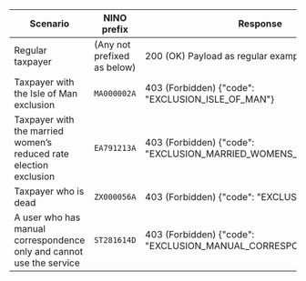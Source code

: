 <table>
  <thead>
    <tr>
      <th>Scenario</th>
      <th>NINO prefix</th>
      <th>Response</th>
    </tr>
  </thead>
  <tbody>
    <tr>
      <td>Regular taxpayer</td>
      <td>(Any not prefixed as below)</td>
      <td>200 (OK) Payload as regular example above</td>
    </tr>
    <tr>
      <td>Taxpayer with the Isle of Man exclusion</td>
      <td><code class="code--slim">MA000002A</code></td>
      <td>403 (Forbidden) {"code": "EXCLUSION_ISLE_OF_MAN"}</td>
    </tr>
    <tr>
      <td>Taxpayer with the married women’s reduced rate election exclusion</td>
      <td><code class="code--slim">EA791213A</code></td>
      <td>403 (Forbidden) {"code": "EXCLUSION_MARRIED_WOMENS_REDUCED_RATE"}</td>
    </tr>
    <tr>
      <td>Taxpayer who is dead</td>
      <td><code class="code--slim">ZX000056A</code></td>
      <td>403 (Forbidden) {"code": "EXCLUSION_DEAD"}</td>
    </tr>
    <tr>
      <td>A user who has manual correspondence only and cannot use the service</td>
      <td><code class="code--slim">ST281614D</code></td>
      <td>403 (Forbidden) {"code": "EXCLUSION_MANUAL_CORRESPONDENCE"}</td>
    </tr>
  </tbody>
</table>
